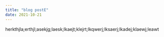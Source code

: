 ```yaml
---
title: "blog postE"
date: 2021-10-21
---
```



herkthjla;erthjl;asekjg;laesk;lkaejt;klejrt;lkqwerj;lksaerj;lkadej;klaewj;leawt

